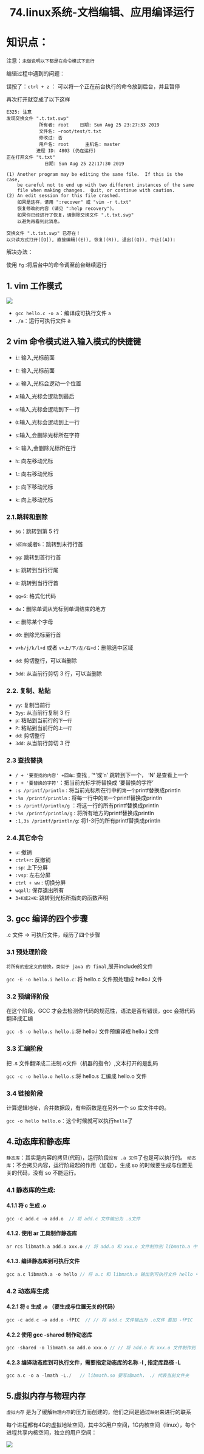 # <center>74.linux系统-文档编辑、应用编译运行<center>


# 知识点：

注意：`未做说明以下都是在命令模式下进行`

编辑过程中遇到的问题：

误按了：`ctrl + z` ： 可以将一个正在前台执行的命令放到后台，并且暂停

再次打开就变成了以下这样

```
E325: 注意
发现交换文件 ".t.txt.swp"
            所有者: root    日期: Sun Aug 25 23:27:33 2019
            文件名: ~root/test/t.txt
            修改过: 否
            用户名: root      主机名: master
           进程 ID: 4803 (仍在运行)
正在打开文件 "t.txt"
              日期: Sun Aug 25 22:17:30 2019

(1) Another program may be editing the same file.  If this is the case,
    be careful not to end up with two different instances of the same
    file when making changes.  Quit, or continue with caution.
(2) An edit session for this file crashed.
    如果是这样，请用 ":recover" 或 "vim -r t.txt"
    恢复修改的内容 (请见 ":help recovery")。
    如果你已经进行了恢复，请删除交换文件 ".t.txt.swp"
    以避免再看到此消息。

交换文件 ".t.txt.swp" 已存在！
以只读方式打开([O]), 直接编辑((E)), 恢复((R)), 退出((Q)), 中止((A)):
```

解决办法：

使用 `fg` :将后台中的命令调至前台继续运行
         

## 1. vim 工作模式

![](../pic/74.vim三种工作模式.png)

- `gcc hello.c -o a`：编译成可执行文件 `a`
- `./a`：运行可执行文件 a

## 2 vim 命令模式进入输入模式的快捷键
- `i`: 输入,光标前面
- `I`: 输入,光标前面
- `a`: 输入,光标会逻动一个位置
- `A`:输入,光标会逻动到最后
- `o`:输入,光标会逻动到下一行
- `O`:输入,光标会逻动到上一行
- `s`:输入,会删除光标所在字符
- `S`: 输入,会删除光标所在行

- `h`: 向左移动光标
- `l`: 向右移动光标
- `j`: 向下移动光标
- `k`: 向上移动光标

### 2.1.跳转和删除

- `5G`：跳转到第 5 行
- `5回车`或者`G`：跳转到末行行首
- `gg`: 跳转到首行行首
- `$`: 跳转到当行行尾
- `0`: 跳转到当行行首
- `gg=G`: 格式化代码

- `dw`：删除单词从光标到单词结束的地方
- `x`: 删除某个字母
- `d0`: 删除光标至行首
- `v+h/j/k/l+d` 或者 `v+上/下/左/右+d`：删除选中区域
- `dd`: 剪切整行，可以当删除
- `3dd`: 从当前行剪切 3 行，可以当删除

### 2.2. 复制、粘贴
- `yy`: 复制当前行
- `3yy`: 从当前行复制 3 行
- `p`: 粘贴到当前行的`下一行`
- `P`: 粘贴到当前行的`上一行`
- `dd`: 剪切整行
- `3dd`: 从当前行剪切 3 行

### 2.3 查找替换
- `/ + '要查找的内容' +回车`:  查找 , ‘*’或‘n’ 跳转到下一个， ‘N’ 是查看上一个
- `r + '要替换的字符'`：把当前光标字符替换成 ‘要替换的字符’
- `:s /printf/println` : 将当前光标所在行中的`第一个`printf替换成println
- `:%s /printf/println` : 将每一行中的`第一个`printf替换成println
- `:s /printf/println/g` ：将这一行的所有printf替换成println
- `:%s /printf/println/g` : 将所有地方的printf替换成println
- `:1,3s /printf/println/g`: 将1-3行的所有printf替换成println

### 2.4.其它命令
- `u`: 撤销
- `ctrl+r`: 反撤销
- `:sp`: 上下分屏
- `:vsp`: 左右分屏
- `ctrl + ww` : 切换分屏
- `wqall`: 保存退出所有
- `3+K或2+K`: 跳转到光标所指向的函数声明

## 3. gcc 编译的四个步骤
.c 文件 -> 可执行文件，经历了四个步骤

### 3.1 预处理阶段

`将所有的宏定义的替换，类似于 java 的 final`,展开include的文件 

`gcc -E -o hello.i hello.c`: 将 hello.c 文件预处理成 hello.i 文件

### 3.2 预编译阶段

在这个阶段，GCC 才会去检测你代码的规范性，语法是否有错误，gcc 会把代码翻译成汇编

`gcc -S -o hello.s hello.i`:将 hello.i 文件预编译成 hello.i 文件

### 3.3 汇编阶段
把 .s 文件翻译成二进制.o文件（机器的指令）,文本打开的是乱码

`gcc -c -o hello.o hello.s`:将 hello.s 汇编成 hello.o 文件

### 3.4 链接阶段
计算逻辑地址，合并数据段，有些函数是在另外一个 so 库文件中的。

`gcc -o hello hello.o`：这个时候就可以执行`hello`了

## 4.动态库和静态库
`静态库`：其实是内容的拷贝(代码)，运行阶段`没有 .a 文件`了也是可以执行的。
`动态库`：不会拷贝内容，运行阶段起的作用（加载），生成 so 的时候要生成与位置无关的代码，没有 so 不能运行。

### 4.1 静态库的生成:
#### 4.1.1 将 c 生成 .o 

```c++
gcc -c add.c -o add.o  // 将 add.c 文件输出为 .o文件
```

#### 4.1.2. 使用 ar 工具制作静态库

```c++
ar rcs libmath.a add.o xxx.o // 将 add.o 和 xxx.o 文件制作到 libmath.a 中
```

#### 4.1.3. 编译静态库到可执行文件

```c++
gcc a.c libmath.a -o hello // 将 a.c 和 libmath.a 输出到可执行文件 hello 中
```


### 4.2 动态库生成

#### 4.2.1 将 c 生成 .o （要生成与位置无关的代码）

```c++
gcc -c add.c -o add.o -fPIC  // // 将 add.c 文件输出为 .o文件 要加 -fPIC
```

#### 4.2.2 使用 gcc -shared 制作动态库

```c++
gcc -shared -o libmath.so add.o xxx.o // // 将 add.o 和 xxx.o 文件制作到 libmath.so 中
```

#### 4.2.3 编译动态库到可执行文件，需要指定动态库的名称 -l , 指定库路径 -L

```c++
gcc a.c -o a -lmath -L./   // libmath.so 要写成math， ./ 代表当前文件夹
```

## 5.虚拟内存与物理内存

`虚拟内存` 是为了缓解`物理内存`的压力而创建的，他们之间是通过`映射`来进行的联系

每个进程都有4G的虚拟地址空间，其中3G用户空间，1G内核空间（linux），每个进程共享内核空间，独立的用户空间：

![](../pic/74.虚拟内存布局图.png)

